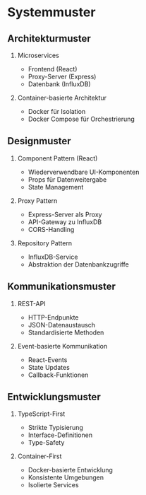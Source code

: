 # Systemmuster

## Architekturmuster
1. Microservices
   - Frontend (React)
   - Proxy-Server (Express)
   - Datenbank (InfluxDB)

2. Container-basierte Architektur
   - Docker für Isolation
   - Docker Compose für Orchestrierung

## Designmuster
1. Component Pattern (React)
   - Wiederverwendbare UI-Komponenten
   - Props für Datenweitergabe
   - State Management

2. Proxy Pattern
   - Express-Server als Proxy
   - API-Gateway zu InfluxDB
   - CORS-Handling

3. Repository Pattern
   - InfluxDB-Service
   - Abstraktion der Datenbankzugriffe

## Kommunikationsmuster
1. REST-API
   - HTTP-Endpunkte
   - JSON-Datenaustausch
   - Standardisierte Methoden

2. Event-basierte Kommunikation
   - React-Events
   - State Updates
   - Callback-Funktionen

## Entwicklungsmuster
1. TypeScript-First
   - Strikte Typisierung
   - Interface-Definitionen
   - Type-Safety

2. Container-First
   - Docker-basierte Entwicklung
   - Konsistente Umgebungen
   - Isolierte Services 